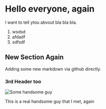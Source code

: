 
# Hello everyone, again

I want to tell ytou abvout bla bla bla.

1. wsdsd
2. afdadf
3. sdfsdf

## New Section Again

Adding some new markdown via github directly.

### 3rd Header too



![Some handsome guy](/img/177139_f07d59310f1b41ca5bbd9b57923ceb9c.jpeg "Cool dude")

This is a real handsome guy that I met, again

